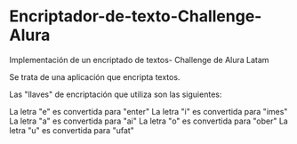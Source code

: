 # Encriptador-de-texto-Challenge-Alura
Implementación de un encriptado de textos- Challenge de Alura Latam 

Se trata de una aplicación que encripta textos.

Las "llaves" de encriptación que utiliza son las siguientes:

La letra "e" es convertida para "enter"
La letra "i" es convertida para "imes"
La letra "a" es convertida para "ai"
La letra "o" es convertida para "ober"
La letra "u" es convertida para "ufat"

